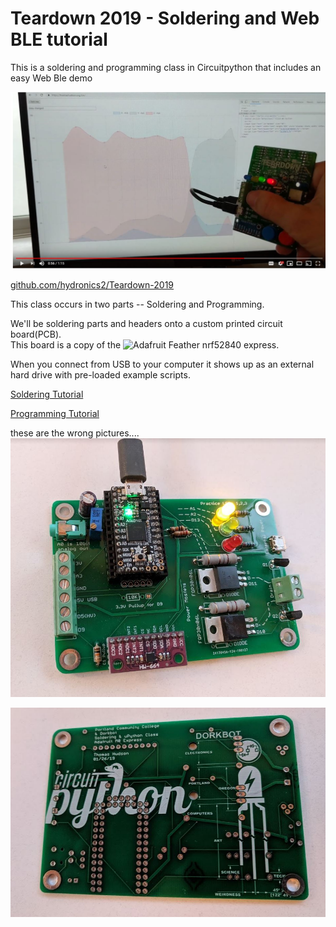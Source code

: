 # Teardown 2019 - Soldering and Web BLE tutorial
This is a soldering and programming class in Circuitpython that includes an easy Web Ble demo

[![IMAGE ALT TEXT HERE](https://github.com/hydronics2/Teardown-2019/blob/master/front_pic.JPG)](https://youtu.be/q24QmTUplko)

[github.com/hydronics2/Teardown-2019](https://github.com/hydronics2/Teardown-2019)

This class occurs in two parts -- Soldering and Programming.

We'll be soldering parts and headers  onto a custom printed circuit board(PCB).  
This board is a copy of the ![Adafruit Feather nrf52840 express](https://www.adafruit.com/product/4062).  

When you connect from USB to your computer it shows up as an external hard drive with pre-loaded example scripts.

[Soldering Tutorial](https://github.com/hydronics2/Circuitpython_February_2019/blob/master/soldering/README.md)

[Programming Tutorial](https://github.com/hydronics2/Circuitpython_February_2019/blob/master/programming/README.md)

these are the wrong pictures....
![alt text](https://github.com/hydronics2/Circuitpython_February_2019/blob/master/complete.JPG)

![](https://github.com/hydronics2/Circuitpython_February_2019/blob/master/soldering/eagle_design_files/blank_bottom.JPG)


